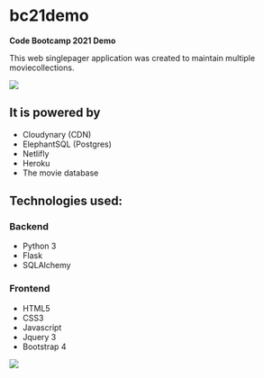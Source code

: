 # bc21demo

**Code Bootcamp 2021 Demo**

This web singlepager application was created to maintain multiple moviecollections.

![](https://user-images.githubusercontent.com/77331304/108993577-759e7d80-76a3-11eb-9a07-82708261d568.png)

## It is powered by

*   Cloudynary (CDN)
*   ElephantSQL (Postgres)
*   Netlifly
*   Heroku
*   The movie database

## Technologies used:

### Backend

*   Python 3
*   Flask
*   SQLAlchemy

### Frontend

*   HTML5
*   CSS3
*   Javascript
*   Jquery 3
*   Bootstrap 4

![](https://user-images.githubusercontent.com/77331304/109011134-4430ac80-76b9-11eb-92ff-7f6c2968b3d1.png)
